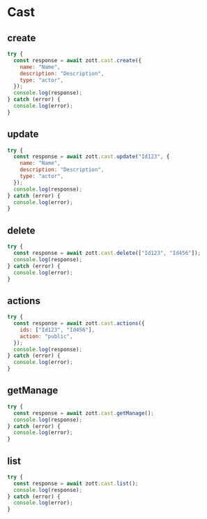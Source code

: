 # Cast

## create

```javascript
try {
  const response = await zott.cast.create({
    name: "Name",
    description: "Description",
    type: "actor",
  });
  console.log(response);
} catch (error) {
  console.log(error);
}
```

## update

```javascript
try {
  const response = await zott.cast.update("Id123", {
    name: "Name",
    description: "Description",
    type: "actor",
  });
  console.log(response);
} catch (error) {
  console.log(error);
}
```

## delete

```javascript
try {
  const response = await zott.cast.delete(["Id123", "Id456"]);
  console.log(response);
} catch (error) {
  console.log(error);
}
```

## actions

```javascript
try {
  const response = await zott.cast.actions({
    ids: ["Id123", "Id456"],
    action: "public",
  });
  console.log(response);
} catch (error) {
  console.log(error);
}
```

## getManage

```javascript
try {
  const response = await zott.cast.getManage();
  console.log(response);
} catch (error) {
  console.log(error);
}
```

## list

```javascript
try {
  const response = await zott.cast.list();
  console.log(response);
} catch (error) {
  console.log(error);
}
```
